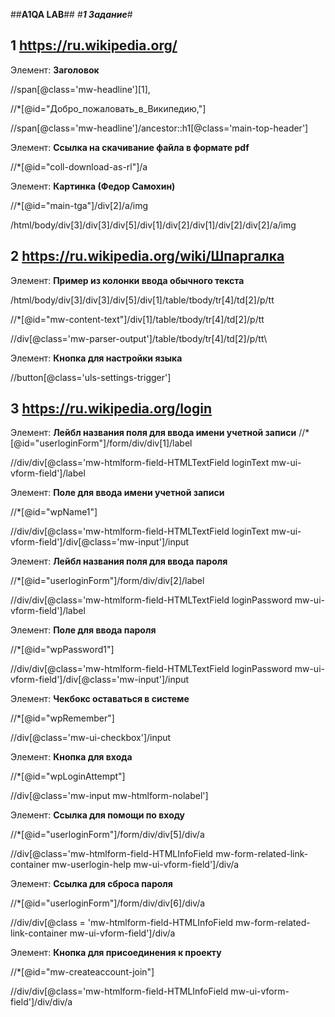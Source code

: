 ##**A1QA LAB**##
#***1 Задание***#

## 1 https://ru.wikipedia.org/ ##

Элемент: **Заголовок**

//span[@class='mw-headline'][1], 

//*[@id="Добро_пожаловать_в_Википедию,"]

//span[@class='mw-headline']/ancestor::h1[@class='main-top-header']

Элемент: **Ссылка на скачивание файла в формате pdf**

//*[@id="coll-download-as-rl"]/a 

Элемент: **Картинка (Федор Самохин)**

//*[@id="main-tga"]/div[2]/a/img

/html/body/div[3]/div[3]/div[5]/div[1]/div[2]/div[1]/div[2]/div[2]/a/img

## 2 https://ru.wikipedia.org/wiki/Шпаргалка ##


Элемент: **Пример из колонки ввода обычного текста**

/html/body/div[3]/div[3]/div[5]/div[1]/table/tbody/tr[4]/td[2]/p/tt

//*[@id="mw-content-text"]/div[1]/table/tbody/tr[4]/td[2]/p/tt

//div[@class='mw-parser-output']/table/tbody/tr[4]/td[2]/p/tt\

Элемент: **Кнопка для настройки языка**

//button[@class='uls-settings-trigger']


## 3 https://ru.wikipedia.org/login ##

Элемент: **Лейбл названия поля для ввода имени учетной записи**
//*[@id="userloginForm"]/form/div/div[1]/label

//div/div[@class='mw-htmlform-field-HTMLTextField loginText mw-ui-vform-field']/label

Элемент: **Поле для ввода имени учетной записи**

//*[@id="wpName1"]

//div/div[@class='mw-htmlform-field-HTMLTextField loginText mw-ui-vform-field']/div[@class='mw-input']/input

Элемент: **Лейбл названия поля для ввода пароля**

//*[@id="userloginForm"]/form/div/div[2]/label 

//div/div[@class='mw-htmlform-field-HTMLTextField loginPassword mw-ui-vform-field']/label

Элемент: **Поле для ввода пароля**

//*[@id="wpPassword1"]

//div/div[@class='mw-htmlform-field-HTMLTextField loginPassword mw-ui-vform-field']/div[@class='mw-input']/input

Элемент: **Чекбокс оставаться в системе**

//*[@id="wpRemember"]

 //div[@class='mw-ui-checkbox']/input

Элемент: **Кнопка для входа**

//*[@id="wpLoginAttempt"]

//div[@class='mw-input mw-htmlform-nolabel']

Элемент: **Ссылка для помощи по входу**

//*[@id="userloginForm"]/form/div/div[5]/div/a

//div[@class='mw-htmlform-field-HTMLInfoField mw-form-related-link-container mw-userlogin-help mw-ui-vform-field']/div/a

Элемент: **Ссылка для сброса пароля**


//*[@id="userloginForm"]/form/div/div[6]/div/a

//div/div[@class = 'mw-htmlform-field-HTMLInfoField mw-form-related-link-container mw-ui-vform-field']/div/a


Элемент: **Кнопка для присоединения к проекту**

//*[@id="mw-createaccount-join"]

 //div/div[@class='mw-htmlform-field-HTMLInfoField mw-ui-vform-field']/div/div/a

